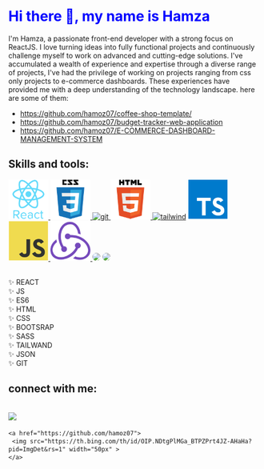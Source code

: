 <h1><font color="blue"> Hi there 👋, my name is Hamza</font></h1>

 I'm Hamza, a passionate front-end developer with a strong focus on ReactJS. I love turning ideas into fully functional projects and continuously challenge myself to work on advanced and cutting-edge solutions. I've accumulated a wealth of experience and expertise through a diverse range of projects, I've had the privilege of working on projects ranging from css only projects to e-commerce dashboards. These experiences have provided me with a deep understanding of the technology landscape. here are some of them:

* https://github.com/hamoz07/coffee-shop-template/
* https://github.com/hamoz07/budget-tracker-web-application
* https://github.com/hamoz07/E-COMMERCE-DASHBOARD-MANAGEMENT-SYSTEM

## Skills and tools:
<p align="left" dir="auto">
<a href="https://reactjs.org/"> <img src="https://raw.githubusercontent.com/devicons/devicon/master/icons/react/react-original-wordmark.svg" width="80px" height="80px" style="max-width: 100%;"> </a>
<a href="https://www.w3schools.com/css/"> <img src="https://raw.githubusercontent.com/devicons/devicon/master/icons/css3/css3-original-wordmark.svg" alt="css3" width="80px" height="80px" style="max-width: 100%;"> </a> 
<a href="https://git-scm.com/" rel="nofollow"> <img src="https://camo.githubusercontent.com/fbfcb9e3dc648adc93bef37c718db16c52f617ad055a26de6dc3c21865c3321d/68747470733a2f2f7777772e766563746f726c6f676f2e7a6f6e652f6c6f676f732f6769742d73636d2f6769742d73636d2d69636f6e2e737667" alt="git"width="80px" height="80px" data-canonical-src="https://www.vectorlogo.zone/logos/git-scm/git-scm-icon.svg" style="max-width: 100%;"> </a>
<a href="https://www.w3.org/html/" rel="nofollow"> <img src="https://raw.githubusercontent.com/devicons/devicon/master/icons/html5/html5-original-wordmark.svg" alt="html5" width="80px" height="80px" style="max-width: 100%;"> </a> 
<a href="https://tailwindcss.com/">
 <img src="https://camo.githubusercontent.com/5734d0669fe22ce04a1cb989a156cd32c379875f6bca56d5210c9432824856d9/68747470733a2f2f7777772e766563746f726c6f676f2e7a6f6e652f6c6f676f732f7461696c77696e646373732f7461696c77696e646373732d69636f6e2e737667" alt="tailwind" width="80px" height="80px" src="https://www.vectorlogo.zone/logos/tailwindcss/tailwindcss-icon.svg" style="max-width: 100%;"></a>
 
<a href="https://www.typescriptlang.org/" rel="nofollow"> 
<img src="https://raw.githubusercontent.com/devicons/devicon/master/icons/typescript/typescript-original.svg" alt="typescript" width="80px" height="80px" style="max-width: 100%;"> </a>
 <a href="https://developer.mozilla.org/en-US/docs/Web/JavaScript" rel="nofollow"> <img src="https://raw.githubusercontent.com/devicons/devicon/master/icons/javascript/javascript-original.svg" alt="javascript" width="80px" height="80px" style="max-width: 100%;"> </a>
 <a href="https://redux.js.org" rel="nofollow"> <img src="https://raw.githubusercontent.com/devicons/devicon/master/icons/redux/redux-original.svg" alt="redux" width="80px" height="80px"" style="max-width: 100%;"> </a>
<img src="https://themeover.com/wp-content/uploads/2019/08/microthemer-sass-compile-manager.gif" width="80px" style="border-radius: 50%;">
<img src="https://th.bing.com/th/id/OIP.ylJGrEn_oTmoJTZTzb6UzQHaHN?pid=ImgDet&w=860&h=837&rs=1" width="80px" style="border-radius: 50%;">
</p>

<br>
✨ REACT
<br>
✨ JS
<br>
✨ ES6
<br>
✨ HTML 
<br>
✨ CSS 
<br>
✨ BOOTSRAP 
<br>
✨ SASS 
<br>
✨ TAILWAND 
<br>
✨ JSON 
<br>
✨ GIT 
<br>

## connect with me:
<br>
    <a href="https://linkedin.com/in/hamza-ramadan">
     <img src="https://raw.githubusercontent.com/rahuldkjain/github-profile-readme-generator/master/src/images/icons/Social/linked-in-alt.svg" width="50px" >
    </a>
    
    <a href="https://github.com/hamoz07">
     <img src="https://th.bing.com/th/id/OIP.NDtgPlMGa_BTPZPrt4JZ-AHaHa?pid=ImgDet&rs=1" width="50px" >
    </a>


